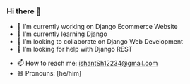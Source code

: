 ### Hi there 👋

<!--
**techishant/techishant** is a ✨ _special_ ✨ repository because its `README.md` (this file) appears on your GitHub profile.

Here are some ideas to get you started:
-->
- 🔭 I’m currently working on Django Ecommerce Website
- 🌱 I’m currently learning Django
- 👯 I’m looking to collaborate on Django Web Development
- 🤔 I’m looking for help with Django REST
<!-- - 💬 Ask me about ... -->
- 📫 How to reach me: ishantSh12234@gmail.com
- 😄 Pronouns: [he/him]
<!-- ⚡ Fun fact: ... -->

